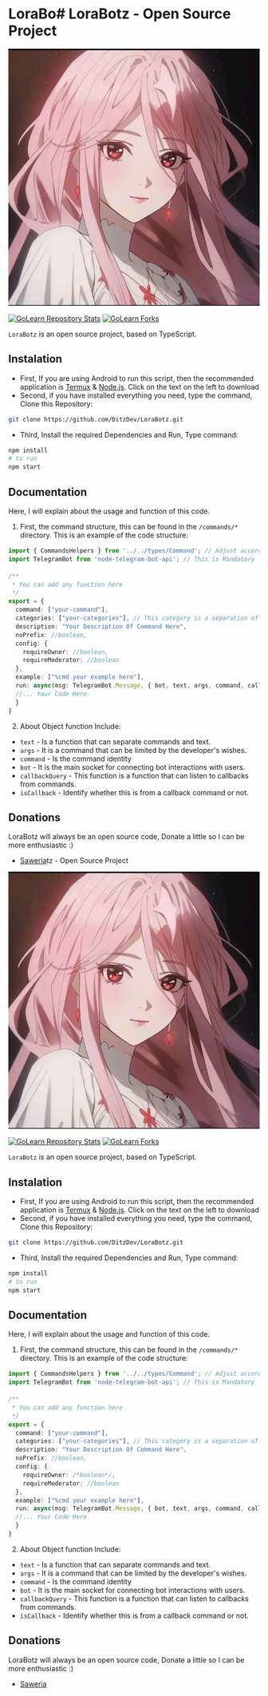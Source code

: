 # LoraBo# LoraBotz - Open Source Project

![Lora Icon](assets/lora.png)

[![GoLearn Repository Stats](https://img.shields.io/github/stars/DitzDev/LoraBotz?style=social)]([[https://github.com/DitzDev/LoraBotz])
[![GoLearn Forks](https://img.shields.io/github/forks/DitzDev/LoraBotz?style=social)](https://github.com/DitzDev/LoraBotz)

`LoraBotz` is an open source project, based on TypeScript.

## Instalation
- First, If you are using Android to run this script, then the recommended application is [Termux](https://github.com/termux/termux-app/releases/tag/) & [Node.js](https://nodejs.org/en). Click on the text on the left to download
- Second, if you have installed everything you need, type the command, Clone this Repository:
```sh
git clone https://github.com/DitzDev/LoraBotz.git
```
- Third, Install the required Dependencies and Run, Type command:
```sh
npm install
# to run
npm start
```

## Documentation
Here, I will explain about the usage and function of this code.
1. First, the command structure, this can be found in the `/commands/*` directory.
   This is an example of the code structure:
```typescript
import { CommandsHelpers } from '../../types/Command'; // Adjust according to where the types folder and command folder are located.
import TelegramBot from 'node-telegram-bot-api'; // This is Mandatory

/**
 * You can add any function here
 */
export = {
  command: ["your-command"],
  categories: ["your-categories"], // This category is a separation of functions between commands and is displayed in the menu.
  description: "Your Description Of Command Here",
  noPrefix: //boolean,
  config: {
    requireOwner: //boolean,
    requireModerator: //boolean
  },
  example: ["%cmd your example here"],
  run: async(msg: TelegramBot.Message, { bot, text, args, command, callbackQuery, isCallback }: CommandHelpers) => {
  //... Your Code Here
  }
}
```
2. About Object function
 Include:
 - `text` - Is a function that can separate commands and text.
 - `args` - It is a command that can be limited by the developer's wishes.
 - `command` - Is the command identity
 - `bot` - It is the main socket for connecting bot interactions with users.
 - `callbackQuery` - This function is a function that can listen to callbacks from commands.
 - `isCallback` - Identify whether this is from a callback command or not.

## Donations
LoraBotz will always be an open source code, Donate a little so I can be more enthusiastic :)
- [Saweria](https://saweria.co/DitzOfc)tz - Open Source Project

![Lora Icon](assets/lora.png)

[![GoLearn Repository Stats](https://img.shields.io/github/stars/DitzDev/LoraBotz?style=social)]([[https://github.com/DitzDev/LoraBotz])
[![GoLearn Forks](https://img.shields.io/github/forks/DitzDev/LoraBotz?style=social)](https://github.com/DitzDev/LoraBotz)

`LoraBotz` is an open source project, based on TypeScript.

## Instalation
- First, If you are using Android to run this script, then the recommended application is [Termux](https://github.com/termux/termux-app/releases/tag/) & [Node.js](https://nodejs.org/en). Click on the text on the left to download
- Second, if you have installed everything you need, type the command, Clone this Repository:
```sh
git clone https://github.com/DitzDev/LoraBotz.git
```
- Third, Install the required Dependencies and Run, Type command:
```sh
npm install
# to run
npm start
```

## Documentation
Here, I will explain about the usage and function of this code.
1. First, the command structure, this can be found in the `/commands/*` directory.
   This is an example of the code structure:
```typescript
import { CommandsHelpers } from '../../types/Command'; // Adjust according to where the types folder and command folder are located.
import TelegramBot from 'node-telegram-bot-api'; // This is Mandatory

/**
 * You can add any function here
 */
export = {
  command: ["your-command"],
  categories: ["your-categories"], // This category is a separation of functions between commands and is displayed in the menu.
  description: "Your Description Of Command Here",
  noPrefix: //boolean,
  config: {
    requireOwner: /*boolean*/,
    requireModerator: //boolean
  },
  example: ["%cmd your example here"],
  run: async(msg: TelegramBot.Message, { bot, text, args, command, callbackQuery, isCallback }: CommandHelpers) => {
  //... Your Code Here
  }
}
```
2. About Object function
 Include:
 - `text` - Is a function that can separate commands and text.
 - `args` - It is a command that can be limited by the developer's wishes.
 - `command` - Is the command identity
 - `bot` - It is the main socket for connecting bot interactions with users.
 - `callbackQuery` - This function is a function that can listen to callbacks from commands.
 - `isCallback` - Identify whether this is from a callback command or not.

## Donations
LoraBotz will always be an open source code, Donate a little so I can be more enthusiastic :)
- [Saweria](https://saweria.co/DitzOfc)
